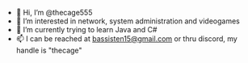 - 👋 Hi, I’m @thecage555
- 👀 I’m interested in network, system administration and videogames
- 🌱 I’m currently trying to learn Java and C#
- 📫 I can be reached at bassisten15@gmail.com or thru discord, my handle is "thecage"

<!---
thecage555/thecage555 is a ✨ special ✨ repository because its `README.md` (this file) appears on your GitHub profile.
You can click the Preview link to take a look at your changes.
--->
